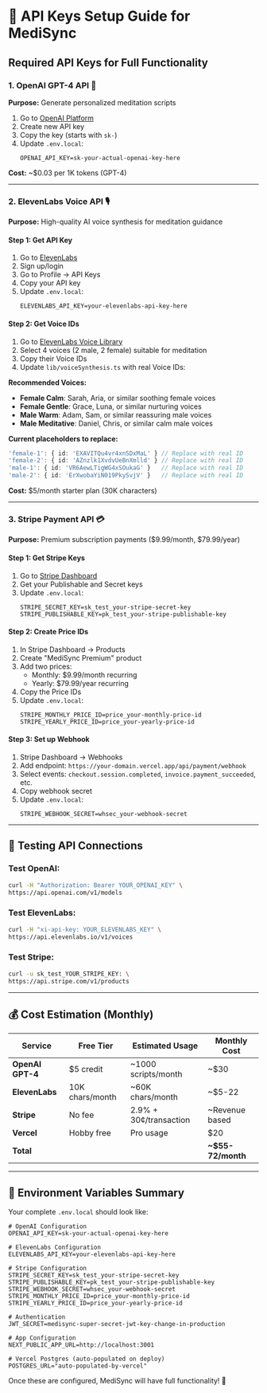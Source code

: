 # 🔑 API Keys Setup Guide for MediSync

## Required API Keys for Full Functionality

### 1. **OpenAI GPT-4 API** 🤖
**Purpose:** Generate personalized meditation scripts

1. Go to [OpenAI Platform](https://platform.openai.com/api-keys)
2. Create new API key
3. Copy the key (starts with `sk-`)
4. Update `.env.local`:
   ```env
   OPENAI_API_KEY=sk-your-actual-openai-key-here
   ```
**Cost:** ~$0.03 per 1K tokens (GPT-4)

---

### 2. **ElevenLabs Voice API** 🎙️
**Purpose:** High-quality AI voice synthesis for meditation guidance

#### Step 1: Get API Key
1. Go to [ElevenLabs](https://elevenlabs.io)
2. Sign up/login
3. Go to Profile → API Keys
4. Copy your API key
5. Update `.env.local`:
   ```env
   ELEVENLABS_API_KEY=your-elevenlabs-api-key-here
   ```

#### Step 2: Get Voice IDs
1. Go to [ElevenLabs Voice Library](https://elevenlabs.io/voice-library)
2. Select 4 voices (2 male, 2 female) suitable for meditation
3. Copy their Voice IDs
4. Update `lib/voiceSynthesis.ts` with real Voice IDs:

**Recommended Voices:**
- **Female Calm**: Sarah, Aria, or similar soothing female voices
- **Female Gentle**: Grace, Luna, or similar nurturing voices
- **Male Warm**: Adam, Sam, or similar reassuring male voices
- **Male Meditative**: Daniel, Chris, or similar calm male voices

**Current placeholders to replace:**
```typescript
'female-1': { id: 'EXAVITQu4vr4xnSDxMaL' } // Replace with real ID
'female-2': { id: 'AZnzlk1XvdvUeBnXmlld' } // Replace with real ID
'male-1': { id: 'VR6AewLTigWG4xSOukaG' }   // Replace with real ID
'male-2': { id: 'ErXwobaYiN019PkySvjV' }   // Replace with real ID
```

**Cost:** $5/month starter plan (30K characters)

---

### 3. **Stripe Payment API** 💳
**Purpose:** Premium subscription payments ($9.99/month, $79.99/year)

#### Step 1: Get Stripe Keys
1. Go to [Stripe Dashboard](https://dashboard.stripe.com)
2. Get your Publishable and Secret keys
3. Update `.env.local`:
   ```env
   STRIPE_SECRET_KEY=sk_test_your-stripe-secret-key
   STRIPE_PUBLISHABLE_KEY=pk_test_your-stripe-publishable-key
   ```

#### Step 2: Create Price IDs
1. In Stripe Dashboard → Products
2. Create "MediSync Premium" product
3. Add two prices:
   - Monthly: $9.99/month recurring
   - Yearly: $79.99/year recurring
4. Copy the Price IDs
5. Update `.env.local`:
   ```env
   STRIPE_MONTHLY_PRICE_ID=price_your-monthly-price-id
   STRIPE_YEARLY_PRICE_ID=price_your-yearly-price-id
   ```

#### Step 3: Set up Webhook
1. Stripe Dashboard → Webhooks
2. Add endpoint: `https://your-domain.vercel.app/api/payment/webhook`
3. Select events: `checkout.session.completed`, `invoice.payment_succeeded`, etc.
4. Copy webhook secret
5. Update `.env.local`:
   ```env
   STRIPE_WEBHOOK_SECRET=whsec_your-webhook-secret
   ```

---

## 🚀 Testing API Connections

### Test OpenAI:
```bash
curl -H "Authorization: Bearer YOUR_OPENAI_KEY" \
https://api.openai.com/v1/models
```

### Test ElevenLabs:
```bash
curl -H "xi-api-key: YOUR_ELEVENLABS_KEY" \
https://api.elevenlabs.io/v1/voices
```

### Test Stripe:
```bash
curl -u sk_test_YOUR_STRIPE_KEY: \
https://api.stripe.com/v1/products
```

---

## 💰 Cost Estimation (Monthly)

| **Service** | **Free Tier** | **Estimated Usage** | **Monthly Cost** |
|---|---|---|---|
| **OpenAI GPT-4** | $5 credit | ~1000 scripts/month | ~$30 |
| **ElevenLabs** | 10K chars/month | ~60K chars/month | ~$5-22 |
| **Stripe** | No fee | 2.9% + 30¢/transaction | ~Revenue based |
| **Vercel** | Hobby free | Pro usage | $20 |
| **Total** | | | **~$55-72/month** |

---

## 🔧 Environment Variables Summary

Your complete `.env.local` should look like:
```env
# OpenAI Configuration
OPENAI_API_KEY=sk-your-actual-openai-key-here

# ElevenLabs Configuration
ELEVENLABS_API_KEY=your-elevenlabs-api-key-here

# Stripe Configuration
STRIPE_SECRET_KEY=sk_test_your-stripe-secret-key
STRIPE_PUBLISHABLE_KEY=pk_test_your-stripe-publishable-key
STRIPE_WEBHOOK_SECRET=whsec_your-webhook-secret
STRIPE_MONTHLY_PRICE_ID=price_your-monthly-price-id
STRIPE_YEARLY_PRICE_ID=price_your-yearly-price-id

# Authentication
JWT_SECRET=medisync-super-secret-jwt-key-change-in-production

# App Configuration
NEXT_PUBLIC_APP_URL=http://localhost:3001

# Vercel Postgres (auto-populated on deploy)
POSTGRES_URL="auto-populated-by-vercel"
```

Once these are configured, MediSync will have full functionality! 🎯
